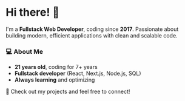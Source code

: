 # Hi there! 👋  

I'm a **Fullstack Web Developer**, coding since **2017**. Passionate about building modern, efficient applications with clean and scalable code.  

### 💻 About Me  
- **21 years old**, coding for 7+ years  
- **Fullstack developer** (React, Next.js, Node.js, SQL)  
- **Always learning** and optimizing  

🚀 Check out my projects and feel free to connect!
